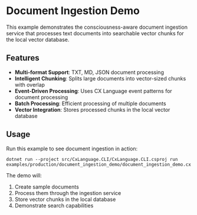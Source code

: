 # Document Ingestion Demo

This example demonstrates the consciousness-aware document ingestion service that processes text documents into searchable vector chunks for the local vector database.

## Features

- **Multi-format Support**: TXT, MD, JSON document processing
- **Intelligent Chunking**: Splits large documents into vector-sized chunks with overlap
- **Event-Driven Processing**: Uses CX Language event patterns for document processing
- **Batch Processing**: Efficient processing of multiple documents
- **Vector Integration**: Stores processed chunks in the local vector database

## Usage

Run this example to see document ingestion in action:

```
dotnet run --project src/CxLanguage.CLI/CxLanguage.CLI.csproj run examples/production/document_ingestion_demo/document_ingestion_demo.cx
```

The demo will:
1. Create sample documents
2. Process them through the ingestion service
3. Store vector chunks in the local database
4. Demonstrate search capabilities
